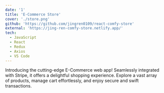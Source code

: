 ```yaml
---
date: '1'
title: 'E-Commerce Store'
cover: './store.png'
github: 'https://github.com/jingren0109/react-comfy-store'
external: 'https://jing-ren-comfy-store.netlify.app/'
tech:
  - JavaScript
  - React
  - Redux
  - Axios
  - VS Code
---
```


Introducing the cutting-edge E-Commerce web app! Seamlessly integrated with Stripe, it offers a delightful shopping experience. Explore a vast array of products, manage cart effortlessly, and enjoy secure and swift transactions.
